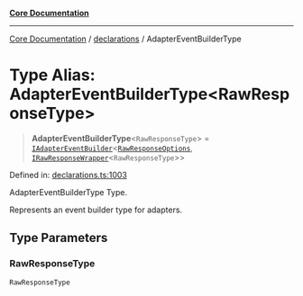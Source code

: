 [**Core Documentation**](../../README.md)

***

[Core Documentation](../../README.md) / [declarations](../README.md) / AdapterEventBuilderType

# Type Alias: AdapterEventBuilderType\<RawResponseType\>

> **AdapterEventBuilderType**\<`RawResponseType`\> = [`IAdapterEventBuilder`](../interfaces/IAdapterEventBuilder.md)\<[`RawResponseOptions`](../interfaces/RawResponseOptions.md), [`IRawResponseWrapper`](../interfaces/IRawResponseWrapper.md)\<`RawResponseType`\>\>

Defined in: [declarations.ts:1003](https://github.com/stonemjs/core/blob/e2200da501349da1fec304d821c002bb6d055b61/src/declarations.ts#L1003)

AdapterEventBuilderType Type.

Represents an event builder type for adapters.

## Type Parameters

### RawResponseType

`RawResponseType`
